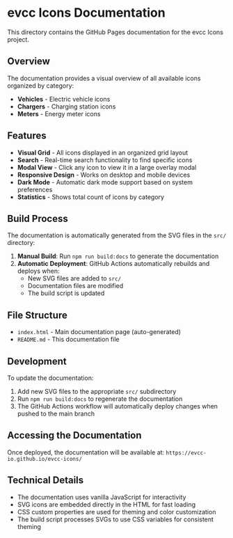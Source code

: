 # evcc Icons Documentation

This directory contains the GitHub Pages documentation for the evcc Icons project.

## Overview

The documentation provides a visual overview of all available icons organized by category:

- **Vehicles** - Electric vehicle icons
- **Chargers** - Charging station icons
- **Meters** - Energy meter icons

## Features

- **Visual Grid** - All icons displayed in an organized grid layout
- **Search** - Real-time search functionality to find specific icons
- **Modal View** - Click any icon to view it in a large overlay modal
- **Responsive Design** - Works on desktop and mobile devices
- **Dark Mode** - Automatic dark mode support based on system preferences
- **Statistics** - Shows total count of icons by category

## Build Process

The documentation is automatically generated from the SVG files in the `src/` directory:

1. **Manual Build**: Run `npm run build:docs` to generate the documentation
2. **Automatic Deployment**: GitHub Actions automatically rebuilds and deploys when:
   - New SVG files are added to `src/`
   - Documentation files are modified
   - The build script is updated

## File Structure

- `index.html` - Main documentation page (auto-generated)
- `README.md` - This documentation file

## Development

To update the documentation:

1. Add new SVG files to the appropriate `src/` subdirectory
2. Run `npm run build:docs` to regenerate the documentation
3. The GitHub Actions workflow will automatically deploy changes when pushed to the main branch

## Accessing the Documentation

Once deployed, the documentation will be available at:
`https://evcc-io.github.io/evcc-icons/`

## Technical Details

- The documentation uses vanilla JavaScript for interactivity
- SVG icons are embedded directly in the HTML for fast loading
- CSS custom properties are used for theming and color customization
- The build script processes SVGs to use CSS variables for consistent theming
